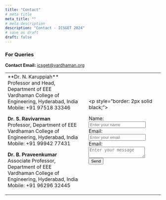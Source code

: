 ```yaml
---
title: "Contact"
# meta title
meta_title: ""
# meta description
description: "Contact - ICSGET 2024"
# save as draft
draft: false
---
```

### For Queries

**Contact Email:** icsget@vardhaman.org

<table border="0">
 <tr>
    <td>
	**Dr. N. Karuppiah**<br>
    Professor and Head, Department of EEE<br>
    Vardhaman College of Engineering, Hyderabad, India<br>
    Mobile: +91 97518 33346<br>

**Dr. S. Ravivarman**<br>
Professor, Department of EEE<br>
Vardhaman College of Engineering, Hyderabad, India<br>
Mobile: +91 99942 77431<br>

**Dr. B. Praveenkumar**<br>
Associate Professor, Department of EEE<br>
Vardhaman College of Engineering, Hyderabad, India<br>
Mobile: +91 96296 32445<br>
	</td>
    <td>
	<p style=”border: 2px solid black;”>
  <form action="https://airform.io/icsget@vardhaman.org" method="post">
    <label for="fname">Name:</label>
    <input type="text" name="name" placeholder="Enter your name"><br>
    <label for="email">Email:</label>
    <input type="text" name="email" placeholder="Enter your email"><br>
    <label for="message">Email:</label>
    <textarea name="message" placeholder="Enter your message"></textarea><br>
    <button>Send</button>
  </form>
</p>
	</td>
 </tr>
</table>


